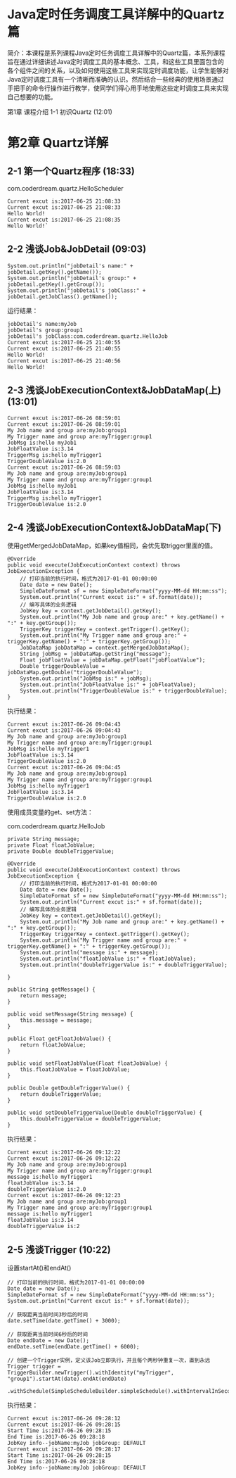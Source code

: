 # Java定时任务调度工具详解中的Quartz篇

简介：本课程是系列课程Java定时任务调度工具详解中的Quartz篇，本系列课程旨在通过详细讲述Java定时调度工具的基本概念、工具，和这些工具里面包含的各个组件之间的关系，以及如何使用这些工具来实现定时调度功能，让学生能够对Java定时调度工具有一个清晰而准确的认识。然后结合一些经典的使用场景通过手把手的命令行操作进行教学，使同学们得心用手地使用这些定时调度工具来实现自己想要的功能。

 第1章 课程介绍 
 1-1 初识Quartz (12:01)


# 第2章 Quartz详解 # 

## 2-1 第一个Quartz程序 (18:33) ##


com.coderdream.quartz.HelloScheduler


    Current excut is:2017-06-25 21:08:33
	Current excut is:2017-06-25 21:08:33
	Hello World!
	Current excut is:2017-06-25 21:08:35
	Hello World!`




## 2-2 浅谈Job&JobDetail (09:03) ##

	System.out.println("jobDetail's name:" + jobDetail.getKey().getName());
	System.out.println("jobDetail's group:" + jobDetail.getKey().getGroup());
	System.out.println("jobDetail's jobClass:" + jobDetail.getJobClass().getName());

运行结果：

	jobDetail's name:myJob
	jobDetail's group:group1
	jobDetail's jobClass:com.coderdream.quartz.HelloJob
	Current excut is:2017-06-25 21:40:55
	Current excut is:2017-06-25 21:40:55
	Hello World!
	Current excut is:2017-06-25 21:40:56
	Hello World!

## 2-3 浅谈JobExecutionContext&JobDataMap(上) (13:01) ##

	Current excut is:2017-06-26 08:59:01
	Current excut is:2017-06-26 08:59:01
	My Job name and group are:myJob:group1
	My Trigger name and group are:myTrigger:group1
	JobMsg is:hello myJob1
	JobFloatValue is:3.14
	TriggerMsg is:hello myTrigger1
	TriggerDoubleValue is:2.0
	Current excut is:2017-06-26 08:59:03
	My Job name and group are:myJob:group1
	My Trigger name and group are:myTrigger:group1
	JobMsg is:hello myJob1
	JobFloatValue is:3.14
	TriggerMsg is:hello myTrigger1
	TriggerDoubleValue is:2.0

## 2-4 浅谈JobExecutionContext&JobDataMap(下) ##

使用getMergedJobDataMap，如果key值相同，会优先取trigger里面的值。

	@Override
	public void execute(JobExecutionContext context) throws JobExecutionException {
		// 打印当前的执行时间，格式为2017-01-01 00:00:00
		Date date = new Date();
		SimpleDateFormat sf = new SimpleDateFormat("yyyy-MM-dd HH:mm:ss");
		System.out.println("Current excut is:" + sf.format(date));
		// 编写具体的业务逻辑
		JobKey key = context.getJobDetail().getKey();
		System.out.println("My Job name and group are:" + key.getName() + ":" + key.getGroup());
		TriggerKey triggerKey = context.getTrigger().getKey();
		System.out.println("My Trigger name and group are:" + triggerKey.getName() + ":" + triggerKey.getGroup());
		JobDataMap jobDataMap = context.getMergedJobDataMap();
		String jobMsg = jobDataMap.getString("message");
		Float jobFloatValue = jobDataMap.getFloat("jobFloatValue");
		Double triggerDoubleValue = jobDataMap.getDouble("triggerDoubleValue");
		System.out.println("JobMsg is:" + jobMsg);
		System.out.println("JobFloatValue is:" + jobFloatValue);
		System.out.println("TriggerDoubleValue is:" + triggerDoubleValue);
	}


执行结果：

	Current excut is:2017-06-26 09:04:43
	Current excut is:2017-06-26 09:04:43
	My Job name and group are:myJob:group1
	My Trigger name and group are:myTrigger:group1
	JobMsg is:hello myTrigger1
	JobFloatValue is:3.14
	TriggerDoubleValue is:2.0
	Current excut is:2017-06-26 09:04:45
	My Job name and group are:myJob:group1
	My Trigger name and group are:myTrigger:group1
	JobMsg is:hello myTrigger1
	JobFloatValue is:3.14
	TriggerDoubleValue is:2.0

使用成员变量的get、set方法：

com.coderdream.quartz.HelloJob

	private String message;
	private Float floatJobValue;
	private Double doubleTriggerValue;

	@Override
	public void execute(JobExecutionContext context) throws JobExecutionException {
		// 打印当前的执行时间，格式为2017-01-01 00:00:00
		Date date = new Date();
		SimpleDateFormat sf = new SimpleDateFormat("yyyy-MM-dd HH:mm:ss");
		System.out.println("Current excut is:" + sf.format(date));
		// 编写具体的业务逻辑
		JobKey key = context.getJobDetail().getKey();
		System.out.println("My Job name and group are:" + key.getName() + ":" + key.getGroup());
		TriggerKey triggerKey = context.getTrigger().getKey();
		System.out.println("My Trigger name and group are:" + triggerKey.getName() + ":" + triggerKey.getGroup());
		System.out.println("message is:" + message);
		System.out.println("floatJobValue is:" + floatJobValue);
		System.out.println("doubleTriggerValue is:" + doubleTriggerValue);

	}

	public String getMessage() {
		return message;
	}

	public void setMessage(String message) {
		this.message = message;
	}

	public Float getFloatJobValue() {
		return floatJobValue;
	}

	public void setFloatJobValue(Float floatJobValue) {
		this.floatJobValue = floatJobValue;
	}

	public Double getDoubleTriggerValue() {
		return doubleTriggerValue;
	}

	public void setDoubleTriggerValue(Double doubleTriggerValue) {
		this.doubleTriggerValue = doubleTriggerValue;
	}


执行结果：

	Current excut is:2017-06-26 09:12:22
	Current excut is:2017-06-26 09:12:22
	My Job name and group are:myJob:group1
	My Trigger name and group are:myTrigger:group1
	message is:hello myTrigger1
	floatJobValue is:3.14
	doubleTriggerValue is:2.0
	Current excut is:2017-06-26 09:12:23
	My Job name and group are:myJob:group1
	My Trigger name and group are:myTrigger:group1
	message is:hello myTrigger1
	floatJobValue is:3.14
	doubleTriggerValue is:2


## 2-5 浅谈Trigger (10:22) ##

设置startAt()和endAt()

	// 打印当前的执行时间，格式为2017-01-01 00:00:00
	Date date = new Date();
	SimpleDateFormat sf = new SimpleDateFormat("yyyy-MM-dd HH:mm:ss");
	System.out.println("Current excut is:" + sf.format(date));

	// 获取距离当前时间3秒后的时间
	date.setTime(date.getTime() + 3000);

	// 获取距离当前时间6秒后的时间
	Date endDate = new Date();
	endDate.setTime(endDate.getTime() + 6000);

	// 创建一个Trigger实例，定义该Job立即执行，并且每个两秒钟重复一次，直到永远
	Trigger trigger = TriggerBuilder.newTrigger().withIdentity("myTrigger", "group1").startAt(date).endAt(endDate)
			.withSchedule(SimpleScheduleBuilder.simpleSchedule().withIntervalInSeconds(2).repeatForever()).build();


执行结果：


	Current excut is:2017-06-26 09:28:12
	Current excut is:2017-06-26 09:28:15
	Start Time is:2017-06-26 09:28:15
	End Time is:2017-06-26 09:28:18
	JobKey info--jobName:myJob jobGroup: DEFAULT
	Current excut is:2017-06-26 09:28:17
	Start Time is:2017-06-26 09:28:15
	End Time is:2017-06-26 09:28:18
	JobKey info--jobName:myJob jobGroup: DEFAULT
